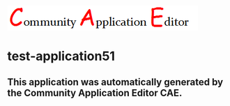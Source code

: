 ![CAE](https://github.com/CAE-Community-Application-Editor/application-test-application51/blob/master/img/logo.png)  

test-application51
===================


This application was automatically generated by the Community Application Editor CAE.  
---------------
